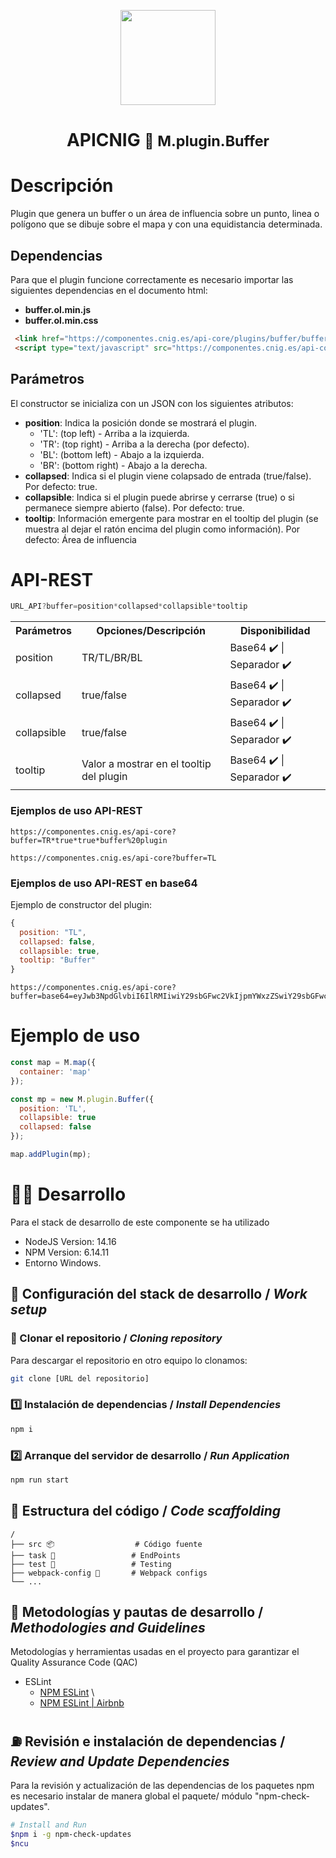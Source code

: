 <p align="center">
  <img src="https://www.ign.es/resources/viewer/images/logoApiCnig0.5.png" height="152" />
</p>
<h1 align="center"><strong>APICNIG</strong> <small>🔌 M.plugin.Buffer</small></h1>

# Descripción

Plugin que genera un buffer o un área de influencia sobre un punto, linea o polígono que se dibuje sobre el mapa y con una equidistancia determinada.

## Dependencias

Para que el plugin funcione correctamente es necesario importar las siguientes dependencias en el documento html:

- **buffer.ol.min.js**
- **buffer.ol.min.css**


```html
 <link href="https://componentes.cnig.es/api-core/plugins/buffer/buffer.ol.min.css" rel="stylesheet" />
 <script type="text/javascript" src="https://componentes.cnig.es/api-core/plugins/buffer/buffer.ol.min.js"></script>
```

## Parámetros

El constructor se inicializa con un JSON con los siguientes atributos:

- **position**: Indica la posición donde se mostrará el plugin.
  - 'TL': (top left) - Arriba a la izquierda.
  - 'TR': (top right) - Arriba a la derecha (por defecto).
  - 'BL': (bottom left) - Abajo a la izquierda.
  - 'BR': (bottom right) - Abajo a la derecha.
- **collapsed**: Indica si el plugin viene colapsado de entrada (true/false). Por defecto: true.
- **collapsible**: Indica si el plugin puede abrirse y cerrarse (true) o si permanece siempre abierto (false). Por defecto: true.
- **tooltip**: Información emergente para mostrar en el tooltip del plugin (se muestra al dejar el ratón encima del plugin como información). Por defecto: Área de influencia

# API-REST

```javascript
URL_API?buffer=position*collapsed*collapsible*tooltip
```

<table>
  <tr>
    <th>Parámetros</th>
    <th>Opciones/Descripción</th>
    <th>Disponibilidad</th>
  </tr>
  <tr>
    <td>position</td>
    <td>TR/TL/BR/BL</td>
    <td>Base64 ✔️  | Separador ✔️ </td>
  </tr>
  <tr>
    <td>collapsed</td>
    <td>true/false</td>
    <td>Base64 ✔️  | Separador ✔️ </td>
  </tr>
  <tr>
    <td>collapsible</td>
    <td>true/false</td>
    <td>Base64 ✔️  | Separador ✔️ </td>
  </tr>
  <tr>
    <td>tooltip</td>
    <td>Valor a mostrar en el tooltip del plugin</td>
    <td>Base64 ✔️  | Separador ✔️ </td>
  </tr>
</table>

### Ejemplos de uso API-REST

```
https://componentes.cnig.es/api-core?buffer=TR*true*true*buffer%20plugin
```

```
https://componentes.cnig.es/api-core?buffer=TL
```
### Ejemplos de uso API-REST en base64

Ejemplo de constructor del plugin: 
```javascript
{
  position: "TL",
  collapsed: false,
  collapsible: true,
  tooltip: "Buffer"
}
```
```
https://componentes.cnig.es/api-core?buffer=base64=eyJwb3NpdGlvbiI6IlRMIiwiY29sbGFwc2VkIjpmYWxzZSwiY29sbGFwc2libGUiOnRydWUsInRvb2x0aXAiOiJCdWZmZXIifQ==
```

# Ejemplo de uso

```javascript
const map = M.map({
  container: 'map'
});

const mp = new M.plugin.Buffer({
  position: 'TL',
  collapsible: true
  collapsed: false
});

map.addPlugin(mp);
```

# 👨‍💻 Desarrollo

Para el stack de desarrollo de este componente se ha utilizado

* NodeJS Version: 14.16
* NPM Version: 6.14.11
* Entorno Windows.

## 📐 Configuración del stack de desarrollo / *Work setup*


### 🐑 Clonar el repositorio / *Cloning repository*

Para descargar el repositorio en otro equipo lo clonamos:

```bash
git clone [URL del repositorio]
```

### 1️⃣ Instalación de dependencias / *Install Dependencies*

```bash
npm i
```

### 2️⃣ Arranque del servidor de desarrollo / *Run Application*

```bash
npm run start
```

## 📂 Estructura del código / *Code scaffolding*

```any
/
├── src 📦                  # Código fuente
├── task 📁                 # EndPoints
├── test 📁                 # Testing
├── webpack-config 📁       # Webpack configs
└── ...
```
## 📌 Metodologías y pautas de desarrollo / *Methodologies and Guidelines*

Metodologías y herramientas usadas en el proyecto para garantizar el Quality Assurance Code (QAC)

* ESLint
  * [NPM ESLint](https://www.npmjs.com/package/eslint) \
  * [NPM ESLint | Airbnb](https://www.npmjs.com/package/eslint-config-airbnb)

## ⛽️ Revisión e instalación de dependencias / *Review and Update Dependencies*

Para la revisión y actualización de las dependencias de los paquetes npm es necesario instalar de manera global el paquete/ módulo "npm-check-updates".

```bash
# Install and Run
$npm i -g npm-check-updates
$ncu
```
